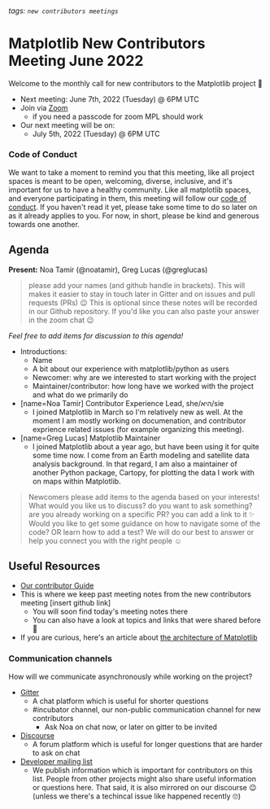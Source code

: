 ###### tags: `new contributors meetings`
# Matplotlib New Contributors Meeting June 2022

Welcome to the monthly call for new contributors to the Matplotlib project 🎉

* Next meeting: June 7th, 2022 (Tuesday) @ 6PM UTC
* Join via [Zoom](https://us06web.zoom.us/j/81285851006?pwd=Tks2QjRkNWh5NGw0TmU1RUwwOVluZz09)
	* if you need a passcode for zoom MPL should work
* Our next meeting will be on:
	* July 5th, 2022 (Tuesday) @ 6PM UTC

### Code of Conduct

We want to take a moment to remind you that this meeting, like all project spaces is meant to be open, welcoming, diverse, inclusive, and it's important for us to have a healthy community. Like all matplotlib spaces, and everyone participating in them, this meeting will follow our [code of conduct](https://github.com/matplotlib/matplotlib/blob/main/CODE_OF_CONDUCT.md). If you haven't read it yet, please take some time to do so later on as it already applies to you. For now, in short, please be kind and generous towards one another. 

## Agenda

**Present:** Noa Tamir (@noatamir), Greg Lucas (@greglucas)
> please add your names (and github handle in brackets). This will makes it easier to stay in touch later in Gitter and on issues and pull requests (PRs) 😉
> This is optional since these notes will be recorded in our Github repository. If you'd like you can also paste your answer in the zoom chat 😉

*Feel free to add items for discussion to this agenda!*

* Introductions: 
	* Name 
	* A bit about our experience with matplotlib/python as users
	* Newcomer: why are we interested to start working with the project
	* Maintainer/contributor: how long have we worked with the project and what do we primarily do
* [name=Noa Tamir] Contributor Experience Lead, she/היא/sie
	* I joined Matplotlib in March so I'm relatively new as well. At the moment I am mostly working on documenation, and contributor exprience related issues (for example organizing this meeting).
* [name=Greg Lucas] Matplotlib Maintainer
	* I joined Matplotlib about a year ago, but have been using it for quite some time now. I come from an Earth modeling and satellite data analysis background. In that regard, I am also a maintainer of another Python package, Cartopy, for plotting the data I work with on maps within Matplotlib.
> Newcomers please add items to the agenda based on your interests! What would you like us to discuss? do you want to ask something? are you already working on a specific PR? you can add a link to it ✨ Would you like to get some guidance on how to navigate some of the code? OR learn how to add a test? We will do our best to answer or help you connect you with the right people ☺️

## Useful Resources

* [Our contributor Guide](https://matplotlib.org/devdocs/devel/contributing.html)
* This is where we keep past meeting notes from the new contributors meeting [insert github link]
	* You will soon find today's meeting notes there
	* You can also have a look at topics and links that were shared before 🧐
* If you are curious, here's an article about [the architecture of Matplotlib](http://www.aosabook.org/en/matplotlib.html)

### Communication channels

How will we communicate asynchronously while working on the project?
* [Gitter](https://gitter.im/matplotlib/matplotlib)
	* A chat platform which is useful for shorter questions
	* #incubator channel, our non-public communication channel for new contributors 
		* Ask Noa on chat now, or later on gitter to be invited
* [Discourse](https://discourse.matplotlib.org/)
	* A forum platform which is useful for longer questions that are harder to ask on chat 
* [Developer mailing list](https://mail.python.org/mailman/listinfo/matplotlib-devel)
	* We publish information which is important for contributors on this list. People from other projects might also share useful information or questions here. That said, it is also mirrored on our discourse 😉 (unless we there's a techincal issue like happened recently 🙄)